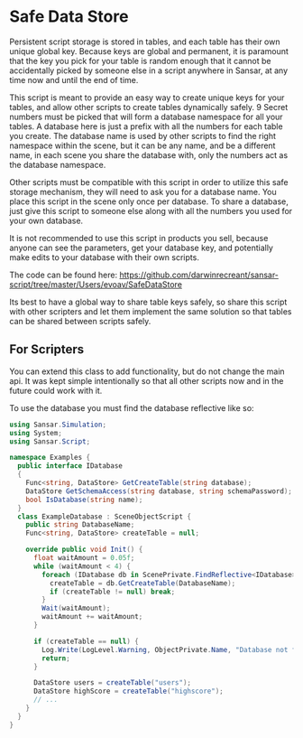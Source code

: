 # Safe Data Store

Persistent script storage is stored in tables, and each table has their own unique global key. Because keys are global and permanent, it is paramount that the key you pick for your table is random enough that it cannot be accidentally picked by someone else in a script anywhere in Sansar, at any time now and until the end of time.

This script is meant to provide an easy way to create unique keys for your tables, and allow other scripts to create tables dynamically safely. 9 Secret numbers must be picked that will form a database namespace for all your tables. A database here is just a prefix with all the numbers for each table you create. The database name is used by other scripts to find the right namespace within the scene, but it can be any name, and be a different name, in each scene you share the database with, only the numbers act as the database namespace.

Other scripts must be compatible with this script in order to utilize this safe storage mechanism, they will need to ask you for a database name. You place this script in the scene only once per database. To share a database, just give this script to someone else along with all the numbers you used for your own database.

It is not recommended to use this script in products you sell, because anyone can see the parameters, get your database key, and potentially make edits to your database with their own scripts.

The code can be found here:
https://github.com/darwinrecreant/sansar-script/tree/master/Users/evoav/SafeDataStore

Its best to have a global way to share table keys safely, so share this script with other scripters and let them implement the same solution so that tables can be shared between scripts safely.

## For Scripters

You can extend this class to add functionality, but do not change the main api. It was kept simple intentionally so that all other scripts now and in the future could work with it.

To use the database you must find the database reflective like so:

```csharp
using Sansar.Simulation;
using System;
using Sansar.Script;

namespace Examples {
  public interface IDatabase
  {
    Func<string, DataStore> GetCreateTable(string database);
    DataStore GetSchemaAccess(string database, string schemaPassword);
    bool IsDatabase(string name);
  }
  class ExampleDatabase : SceneObjectScript {
    public string DatabaseName;
    Func<string, DataStore> createTable = null;

    override public void Init() {
      float waitAmount = 0.05f;
      while (waitAmount < 4) {
        foreach (IDatabase db in ScenePrivate.FindReflective<IDatabase>("Persistence.Database")) {
          createTable = db.GetCreateTable(DatabaseName);
          if (createTable != null) break;
        }
        Wait(waitAmount);
        waitAmount += waitAmount;
      }

      if (createTable == null) {
        Log.Write(LogLevel.Warning, ObjectPrivate.Name, "Database not found: " + DatabaseName);
        return;
      }

      DataStore users = createTable("users");
      DataStore highScore = createTable("highscore");
      // ...
    }
  }
}
```